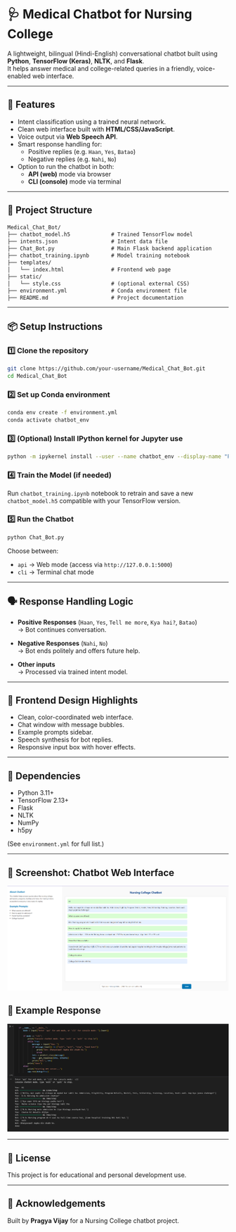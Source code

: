 # 🩺 Medical Chatbot for Nursing College

A lightweight, bilingual (Hindi-English) conversational chatbot built using **Python**, **TensorFlow (Keras)**, **NLTK**, and **Flask**.  
It helps answer medical and college-related queries in a friendly, voice-enabled web interface.

---

## 📌 Features

- Intent classification using a trained neural network.
- Clean web interface built with **HTML/CSS/JavaScript**.
- Voice output via **Web Speech API**.
- Smart response handling for:
  - Positive replies (e.g. `Haan`, `Yes`, `Batao`)
  - Negative replies (e.g. `Nahi`, `No`)  
- Option to run the chatbot in both:
  - **API (web)** mode via browser
  - **CLI (console)** mode via terminal

---

## 📂 Project Structure

```
Medical_Chat_Bot/
├── chatbot_model.h5             # Trained TensorFlow model
├── intents.json                 # Intent data file
├── Chat_Bot.py                  # Main Flask backend application
├── chatbot_training.ipynb       # Model training notebook
├── templates/
│   └── index.html               # Frontend web page
├── static/
│   └── style.css                # (optional external CSS)
├── environment.yml              # Conda environment file
├── README.md                    # Project documentation
```

---

## 📦 Setup Instructions

### 1️⃣ Clone the repository
```bash
git clone https://github.com/your-username/Medical_Chat_Bot.git
cd Medical_Chat_Bot
```

### 2️⃣ Set up Conda environment
```bash
conda env create -f environment.yml
conda activate chatbot_env
```

### 3️⃣ (Optional) Install IPython kernel for Jupyter use
```bash
python -m ipykernel install --user --name chatbot_env --display-name "Python (chatbot_env)"
```

### 4️⃣ Train the Model (if needed)
Run `chatbot_training.ipynb` notebook to retrain and save a new `chatbot_model.h5` compatible with your TensorFlow version.

### 5️⃣ Run the Chatbot
```bash
python Chat_Bot.py
```
Choose between:
- `api` → Web mode (access via `http://127.0.0.1:5000`)
- `cli` → Terminal chat mode

---

## 🗣️ Response Handling Logic

- **Positive Responses** (`Haan`, `Yes`, `Tell me more`, `Kya hai?`, `Batao`)  
  → Bot continues conversation.

- **Negative Responses** (`Nahi`, `No`)  
  → Bot ends politely and offers future help.

- **Other inputs**  
  → Processed via trained intent model.

---

## 🎨 Frontend Design Highlights

- Clean, color-coordinated web interface.
- Chat window with message bubbles.
- Example prompts sidebar.
- Speech synthesis for bot replies.
- Responsive input box with hover effects.

---

## 📌 Dependencies

- Python 3.11+
- TensorFlow 2.13+
- Flask
- NLTK
- NumPy
- h5py

(See `environment.yml` for full list.)

---


## 📸 Screenshot: Chatbot Web Interface

![Chatbot Interface](static/screenshot1.png)

## 📸 Example Response

![Example Response](static/screenshot2.png)


---

## 📖 License

This project is for educational and personal development use.

---

## 🙌 Acknowledgements

Built by **Pragya Vijay** for a Nursing College chatbot project.
